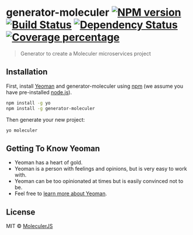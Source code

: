 # generator-moleculer [![NPM version][npm-image]][npm-url] [![Build Status][travis-image]][travis-url] [![Dependency Status][daviddm-image]][daviddm-url] [![Coverage percentage][coveralls-image]][coveralls-url]
> Generator to create a Moleculer microservices project

## Installation

First, install [Yeoman](http://yeoman.io) and generator-moleculer using [npm](https://www.npmjs.com/) (we assume you have pre-installed [node.js](https://nodejs.org/)).

```bash
npm install -g yo
npm install -g generator-moleculer
```

Then generate your new project:

```bash
yo moleculer
```

## Getting To Know Yeoman

 * Yeoman has a heart of gold.
 * Yeoman is a person with feelings and opinions, but is very easy to work with.
 * Yeoman can be too opinionated at times but is easily convinced not to be.
 * Feel free to [learn more about Yeoman](http://yeoman.io/).

## License

MIT © [MoleculerJS](https://moleculer.services)


[npm-image]: https://badge.fury.io/js/generator-moleculer.svg
[npm-url]: https://npmjs.org/package/generator-moleculer
[travis-image]: https://travis-ci.org/moleculerjs/generator-moleculer.svg?branch=master
[travis-url]: https://travis-ci.org/moleculerjs/generator-moleculer
[daviddm-image]: https://david-dm.org/moleculerjs/generator-moleculer.svg?theme=shields.io
[daviddm-url]: https://david-dm.org/moleculerjs/generator-moleculer
[coveralls-image]: https://coveralls.io/repos/moleculerjs/generator-moleculer/badge.svg
[coveralls-url]: https://coveralls.io/r/moleculerjs/generator-moleculer
